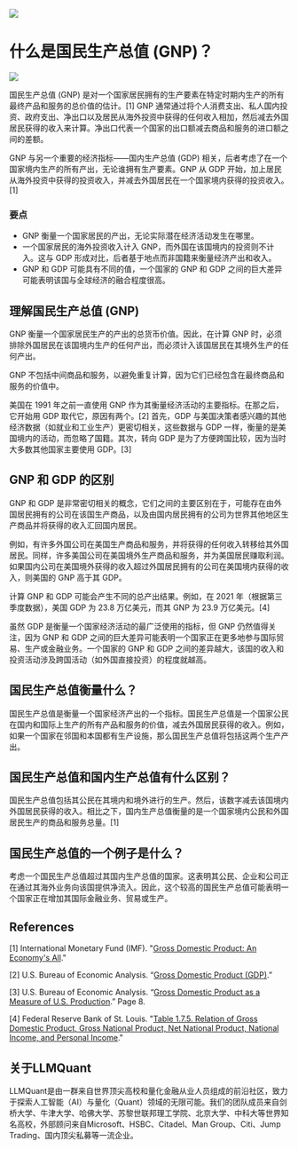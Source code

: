 ![](https://fastly.jsdelivr.net/gh/bucketio/img11@main/2024/10/21/1729466068183-23134fce-3131-4262-b18c-f378d71af4f6.gif)
# 什么是国民生产总值 (GNP)？

![](https://fastly.jsdelivr.net/gh/bucketio/img9@main/2024/10/20/1729465031968-b3c8959e-1d37-4b8a-91b1-b0b0dfe25143.png)

国民生产总值 (GNP) 是对一个国家居民拥有的生产要素在特定时期内生产的所有最终产品和服务的总价值的估计。[1] GNP 通常通过将个人消费支出、私人国内投资、政府支出、净出口以及居民从海外投资中获得的任何收入相加，然后减去外国居民获得的收入来计算。净出口代表一个国家的出口额减去商品和服务的进口额之间的差额。

GNP 与另一个重要的经济指标——国内生产总值 (GDP) 相关，后者考虑了在一个国家境内生产的所有产出，无论谁拥有生产要素。GNP 从 GDP 开始，加上居民从海外投资中获得的投资收入，并减去外国居民在一个国家境内获得的投资收入。[1]

### 要点

- GNP 衡量一个国家居民的产出，无论实际潜在经济活动发生在哪里。
- 一个国家居民的海外投资收入计入 GNP，而外国在该国境内的投资则不计入。这与 GDP 形成对比，后者基于地点而非国籍来衡量经济产出和收入。
- GNP 和 GDP 可能具有不同的值，一个国家的 GNP 和 GDP 之间的巨大差异可能表明该国与全球经济的融合程度很高。

## 理解国民生产总值 (GNP)

GNP 衡量一个国家居民生产的产出的总货币价值。因此，在计算 GNP 时，必须排除外国居民在该国境内生产的任何产出，而必须计入该国居民在其境外生产的任何产出。

GNP 不包括中间商品和服务，以避免重复计算，因为它们已经包含在最终商品和服务的价值中。

美国在 1991 年之前一直使用 GNP 作为其衡量经济活动的主要指标。在那之后，它开始用 GDP 取代它，原因有两个。[2] 首先，GDP 与美国决策者感兴趣的其他经济数据（如就业和工业生产）更密切相关，这些数据与 GDP 一样，衡量的是美国境内的活动，而忽略了国籍。其次，转向 GDP 是为了方便跨国比较，因为当时大多数其他国家主要使用 GDP。[3]

## GNP 和 GDP 的区别

GNP 和 GDP 是非常密切相关的概念，它们之间的主要区别在于，可能存在由外国居民拥有的公司在该国生产商品，以及由国内居民拥有的公司为世界其他地区生产商品并将获得的收入汇回国内居民。

例如，有许多外国公司在美国生产商品和服务，并将获得的任何收入转移给其外国居民。同样，许多美国公司在美国境外生产商品和服务，并为美国居民赚取利润。如果国内公司在美国境外获得的收入超过外国居民拥有的公司在美国境内获得的收入，则美国的 GNP 高于其 GDP。

计算 GNP 和 GDP 可能会产生不同的总产出结果。例如，在 2021 年（根据第三季度数据），美国 GDP 为 23.8 万亿美元，而其 GNP 为 23.9 万亿美元。[4]

虽然 GDP 是衡量一个国家经济活动的最广泛使用的指标，但 GNP 仍然值得关注，因为 GNP 和 GDP 之间的巨大差异可能表明一个国家正在更多地参与国际贸易、生产或金融业务。一个国家的 GNP 和 GDP 之间的差异越大，该国的收入和投资活动涉及跨国活动（如外国直接投资）的程度就越高。

## 国民生产总值衡量什么？

国民生产总值是衡量一个国家经济产出的一个指标。国民生产总值是一个国家公民在国内和国际上生产的所有产品和服务的价值，减去外国居民获得的收入。例如，如果一个国家在邻国和本国都有生产设施，那么国民生产总值将包括这两个生产产出。

## 国民生产总值和国内生产总值有什么区别？

国民生产总值包括其公民在其境内和境外进行的生产。然后，该数字减去该国境内外国居民获得的收入。相比之下，国内生产总值衡量的是一个国家境内公民和外国居民生产的商品和服务总量。[1]

## 国民生产总值的一个例子是什么？

考虑一个国民生产总值超过其国内生产总值的国家。这表明其公民、企业和公司正在通过其海外业务向该国提供净流入。因此，这个较高的国民生产总值可能表明一个国家正在增加其国际金融业务、贸易或生产。

## References

[1] International Monetary Fund (IMF). "[Gross Domestic Product: An Economy's All](https://www.imf.org/en/Publications/fandd/issues/Series/Back-to-Basics/gross-domestic-product-GDP)."

[2] U.S. Bureau of Economic Analysis. “[Gross Domestic Product (GDP)](https://www.bea.gov/help/glossary/gross-domestic-product-gdp).”

[3] U.S. Bureau of Economic Analysis. “[Gross Domestic Product as a Measure of U.S. Production](https://apps.bea.gov/scb/pdf/national/nipa/1991/0891od.pdf).” Page 8.

[4] Federal Reserve Bank of St. Louis. "[Table 1.7.5. Relation of Gross Domestic Product, Gross National Product, Net National Product, National Income, and Personal Income](https://fred.stlouisfed.org/release/tables?rid=53&eid=15274&od=2021-07-01#)."

## 关于LLMQuant
LLMQuant是由一群来自世界顶尖高校和量化金融从业人员组成的前沿社区，致力于探索人工智能（AI）与量化（Quant）领域的无限可能。我们的团队成员来自剑桥大学、牛津大学、哈佛大学、苏黎世联邦理工学院、北京大学、中科大等世界知名高校，外部顾问来自Microsoft、HSBC、Citadel、Man Group、Citi、Jump Trading、国内顶尖私募等一流企业。